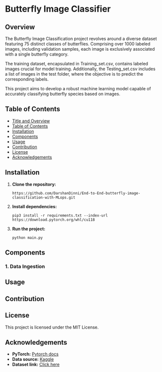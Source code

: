 # Butterfly Image Classifier

## Overview

The Butterfly Image Classification project revolves around a diverse dataset featuring 75 distinct classes of butterflies. Comprising over 1000 labeled images, including validation samples, each image is exclusively associated with a single butterfly category.

The training dataset, encapsulated in Training_set.csv, contains labeled images crucial for model training. Additionally, the Testing_set.csv includes a list of images in the test folder, where the objective is to predict the corresponding labels.

This project aims to develop a robust machine learning model capable of accurately classifying butterfly species based on images.

## Table of Contents
- [Title and Overview](#butterfly-image-classifier)
- [Table of Contents](#table-of-contents)
- [Installation](#installation)
- [Components](#components)
- [Usage](#usage)
- [Contribution](#contribution)
- [License](#license)
- [Acknowledgements](#acknowledgements)

## Installation
1. **Clone the repository:**

    ```
    https://github.com/DarshanDinni/End-to-End-butterfly-image-classification-with-MLops.git
    ```

2. **Install dependencies:** 

    ```
    pip3 install -r requirements.txt --index-url https://download.pytorch.org/whl/cu118
    ```
3. **Run the project:**
    ```
    python main.py
    ```

## Components
### 1. Data Ingestion


## Usage

## Contribution

## License
This project is licensed under the MIT License.

## Acknowledgements
- **PyTorch:** [Pytorch docs](https://pytorch.org/docs/stable/index.html)
- **Data source:** [Kaggle](https://www.kaggle.com/) 
- **Dataset link:** [Click here](https://www.kaggle.com/datasets/phucthaiv02/butterfly-image-classification/data)